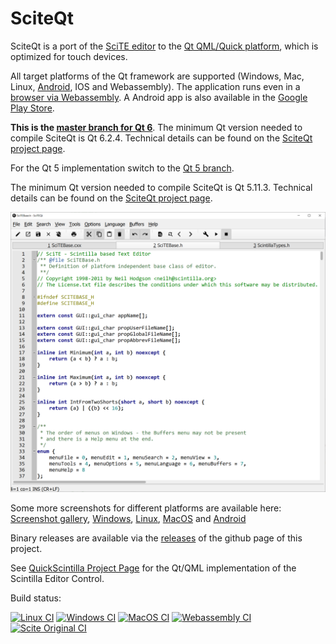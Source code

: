 # SciteQt

SciteQt is a port of the [SciTE editor](https://www.scintilla.org/SciTE.html) to the [Qt QML/Quick platform](https://www.qt.io/), which is optimized for touch devices.

All target platforms of the Qt framework are supported (Windows, Mac, Linux, [Android](https://play.google.com/store/apps/details?id=org.scintilla.sciteqt), IOS and Webassembly). 
The application runs even in a [browser via Webassembly](https://mneuroth.github.io/SciTEQtWASM/). A Android app is also available in the [Google Play Store](https://play.google.com/store/apps/details?id=org.scintilla.sciteqt).

**This is the [master branch for Qt 6](https://github.com/mneuroth/SciTEQt/tree/master)**. The minimum Qt version needed to compile SciteQt is Qt 6.2.4. Technical details can be found on the [SciteQt project page](scite/qt/README.md).

For the Qt 5 implementation switch to the [Qt 5 branch](https://github.com/mneuroth/SciTEQt/tree/qt5_branch).


The minimum Qt version needed to compile SciteQt is Qt 5.11.3. Technical details can be found on the [SciteQt project page](scite/qt/README.md).

<img src="scite/qt/doc/sciteqt_new_win.png" alt="SciTEQt screenshot" >

Some more screenshots for different platforms are available here: [Screenshot gallery](scite/qt/doc/README.md), [Windows](scite/qt/doc/sciteqt_new_menu_win.png), [Linux](scite/qt/doc/sciteqt_ubuntu.png), [MacOS](scite/qt/doc/sciteqt_macos.png) and [Android](scite/qt/doc/sciteqt_android.png)

Binary releases are available via the [releases](https://github.com/mneuroth/SciTEQt/releases) of the github page of this project.

See [QuickScintilla Project Page](https://github.com/mneuroth/QuickScintilla) for the Qt/QML implementation of the Scintilla Editor Control.

Build status: 

[![Linux CI](https://github.com/mneuroth/SciTEQt/workflows/Linux%20CI/badge.svg)](https://github.com/mneuroth/SciTEQt/actions)
[![Windows CI](https://github.com/mneuroth/SciTEQt/workflows/Windows%20CI/badge.svg)](https://github.com/mneuroth/SciTEQt/actions)
[![MacOS CI](https://github.com/mneuroth/SciTEQt/workflows/MacOS%20CI/badge.svg)](https://github.com/mneuroth/SciTEQt/actions)
[![Webassembly CI](https://github.com/mneuroth/SciTEQt/workflows/WASM%20CI/badge.svg)](https://github.com/mneuroth/SciTEQt/actions)
[![Scite Original CI](https://github.com/mneuroth/SciTEQt/workflows/Scite%20Original%20CI/badge.svg)](https://github.com/mneuroth/SciTEQt/actions)
